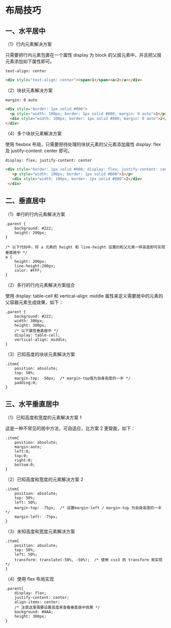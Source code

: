 # 布局技巧

## 一、水平居中 

（1）行内元素解决方案

只需要把行内元素包裹在一个属性 display 为 block 的父层元素中，并且把父层元素添加如下属性即可。

`text-align: center`

```html
<div style="text-align: center"><span>1</span><a>2</a></div>
```

（2）块状元素解决方案 

`margin: 0 auto`

```html
<div style="border: 1px solid #000">
  <p style="width: 100px; border: 1px solid #000; margin: 0 auto">1</p>
  <div style="width: 100px; border: 1px solid #000; margin: 0 auto">2</div>
</div>
```

（4）多个块状元素解决方案

使用 flexbox 布局，只需要把待处理的块状元素的父元素添加属性 display: flex 及 justify-content: center 即可。

`display: flex; justify-content: center`

```html
<div style="border: 1px solid #000; display: flex; justify-content: center">
   <p style="width: 100px; border: 1px solid #000">1</p>
   <div style="width: 100px; border: 1px solid #000">2</div>
 </div>
```

## 二、垂直居中

（1）单行的行内元素解决方案

```
.parent {
    background: #222;
    height: 200px;
}

/* 以下代码中，将 a 元素的 height 和 line-height 设置的和父元素一样高度即可实现垂直居中 */
a {
    height: 200px;
    line-height:200px; 
    color: #FFF;
}
```

（2）多行的行内元素解决方案组合

使用 display: table-cell 和 vertical-align: middle 属性来定义需要居中的元素的父容器元素生成效果，如下：

```
.parent {
    background: #222;
    width: 300px;
    height: 300px;
    /* 以下属性垂直居中 */
    display: table-cell;
    vertical-align: middle;
}
```

（3）已知高度的块状元素解决方案

```
.item{
    position: absolute;
    top: 50%;
    margin-top: -50px;  /* margin-top值为自身高度的一半 */
    padding:0;
}
```

## 三、水平垂直居中

（1）已知高度和宽度的元素解决方案 1

这是一种不常见的居中方法，可自适应，比方案 2 更智能，如下：

```
.item{
    position: absolute;
    margin:auto;
    left:0;
    top:0;
    right:0;
    bottom:0;
}
```

（2）已知高度和宽度的元素解决方案 2

```
.item{
    position: absolute;
    top: 50%;
    left: 50%;
    margin-top: -75px;  /* 设置margin-left / margin-top 为自身高度的一半 */
    margin-left: -75px;
}
```

（3）未知高度和宽度元素解决方案

```
.item{
    position: absolute;
    top: 50%;
    left: 50%;
    transform: translate(-50%, -50%);  /* 使用 css3 的 transform 来实现 */
}
```

（4）使用 flex 布局实现

```
.parent{
    display: flex;
    justify-content: center;
    align-items: center;
    /* 注意这里需要设置高度来查看垂直居中效果 */
    background: #AAA;
    height: 300px;
}
```

